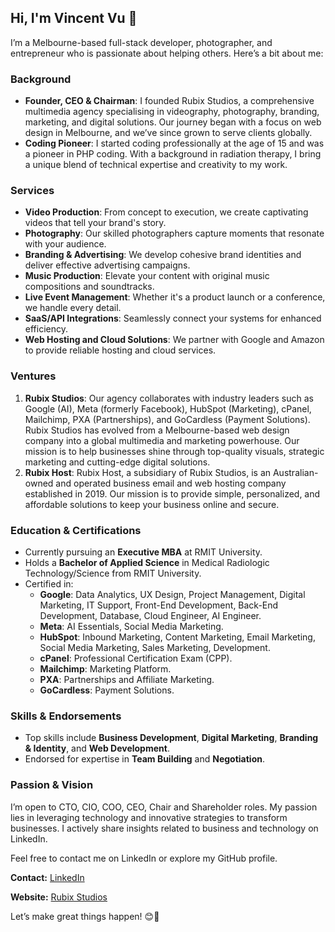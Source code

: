 ## Hi, I'm Vincent Vu 👋

I’m a Melbourne-based full-stack developer, photographer, and entrepreneur who is passionate about helping others. Here’s a bit about me:

### Background

- **Founder, CEO & Chairman**: I founded Rubix Studios, a comprehensive multimedia agency specialising in videography, photography, branding, marketing, and digital solutions. Our journey began with a focus on web design in Melbourne, and we’ve since grown to serve clients globally.
- **Coding Pioneer**: I started coding professionally at the age of 15 and was a pioneer in PHP coding. With a background in radiation therapy, I bring a unique blend of technical expertise and creativity to my work.

### Services

- **Video Production**: From concept to execution, we create captivating videos that tell your brand's story.
- **Photography**: Our skilled photographers capture moments that resonate with your audience.
- **Branding & Advertising**: We develop cohesive brand identities and deliver effective advertising campaigns.
- **Music Production**: Elevate your content with original music compositions and soundtracks.
- **Live Event Management**: Whether it's a product launch or a conference, we handle every detail.
- **SaaS/API Integrations**: Seamlessly connect your systems for enhanced efficiency.
- **Web Hosting and Cloud Solutions**: We partner with Google and Amazon to provide reliable hosting and cloud services.
  
### Ventures

1. **Rubix Studios**: Our agency collaborates with industry leaders such as Google (AI), Meta (formerly Facebook), HubSpot (Marketing), cPanel, Mailchimp, PXA (Partnerships), and GoCardless (Payment Solutions). Rubix Studios has evolved from a Melbourne-based web design company into a global multimedia and marketing powerhouse. Our mission is to help businesses shine through top-quality visuals, strategic marketing and cutting-edge digital solutions.
2. **Rubix Host**: Rubix Host, a subsidiary of Rubix Studios, is an Australian-owned and operated business email and web hosting company established in 2019. Our mission is to provide simple, personalized, and affordable solutions to keep your business online and secure.

### Education & Certifications

- Currently pursuing an **Executive MBA** at RMIT University.
- Holds a **Bachelor of Applied Science** in Medical Radiologic Technology/Science from RMIT University.
- Certified in:
    - **Google**: Data Analytics, UX Design, Project Management, Digital Marketing, IT Support, Front-End Development, Back-End Development, Database, Cloud Engineer, AI Engineer.
    - **Meta**: AI Essentials, Social Media Marketing.
    - **HubSpot**: Inbound Marketing, Content Marketing, Email Marketing, Social Media Marketing, Sales Marketing, Development.
    - **cPanel**: Professional Certification Exam (CPP).
    - **Mailchimp**: Marketing Platform.
    - **PXA**: Partnerships and Affiliate Marketing.
    - **GoCardless**: Payment Solutions.

### Skills & Endorsements

- Top skills include **Business Development**, **Digital Marketing**, **Branding & Identity**, and **Web Development**.
- Endorsed for expertise in **Team Building** and **Negotiation**.

### Passion & Vision

I’m open to CTO, CIO, COO, CEO, Chair and Shareholder roles. My passion lies in leveraging technology and innovative strategies to transform businesses. I actively share insights related to business and technology on LinkedIn.

Feel free to contact me on LinkedIn or explore my GitHub profile.

**Contact:** [LinkedIn](https://www.linkedin.com/in/rubixvi/)

**Website:** [Rubix Studios](https://www.rubixstudios.com.au/)

Let’s make great things happen! 😊🚀
